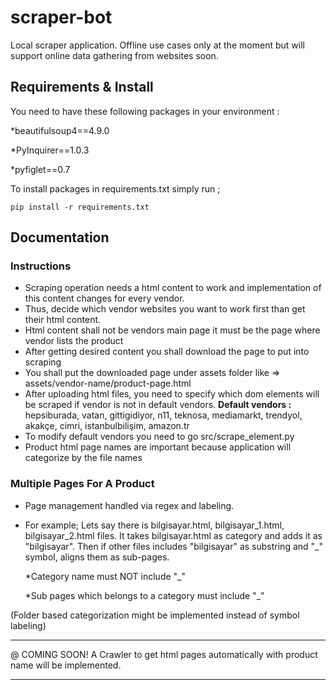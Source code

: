 # scraper-bot
Local scraper application. Offline use cases only at the moment but will support online data gathering from websites soon.

## Requirements & Install
You need to have these following packages in your environment :

*beautifulsoup4==4.9.0

*PyInquirer==1.0.3

*pyfiglet==0.7


To install packages in requirements.txt simply run ;

    pip install -r requirements.txt

## Documentation

### Instructions
   *  Scraping operation needs a html content to work and implementation of this content changes for every vendor.
   *  Thus, decide which vendor websites you want to work first than get their html content.
   *  Html content shall not be vendors main page it must be the page where vendor lists the product
   *  After getting desired content you shall download the page to put into scraping
   *  You shall put the downloaded page under assets folder like =>  assets/vendor-name/product-page.html
   *  After uploading html files, you need to specify which dom elements will be scraped if vendor is not in default vendors.
           **Default vendors :** hepsiburada, vatan, gittigidiyor, n11, teknosa, mediamarkt, trendyol, akakçe, cimri, istanbulbilişim, amazon.tr 
   *  To modify default vendors you need to go src/scrape_element.py
   *  Product html page names are important because application will categorize by the file names

### Multiple Pages For A Product
   *  Page management handled via regex and labeling.
   *  For example; 
        Lets say there is  bilgisayar.html,  bilgisayar_1.html, bilgisayar_2.html files.
        It takes bilgisayar.html as category and adds it as "bilgisayar". Then if other files includes "bilgisayar" as substring and "_" symbol, aligns them as sub-pages.
        
        *Category name must NOT include "_"  
        
        *Sub pages which belongs to a category must include "_"
        
  (Folder based categorization might be implemented instead of symbol labeling)

----------

@ COMING SOON! A Crawler to get html pages automatically with product name will be implemented.

-----------
